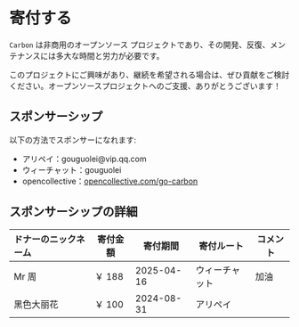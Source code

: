 # 寄付する

`Carbon` は非商用のオープンソース プロジェクトであり、その開発、反復、メンテナンスには多大な時間と労力が必要です。

このプロジェクトにご興味があり、継続を希望される場合は、ぜひ貢献をご検討ください。オープンソースプロジェクトへのご支援、ありがとうございます！

## スポンサーシップ

以下の方法でスポンサーになれます:

<ul class="simple-list">
    <li>
        アリペイ：gouguolei@vip.qq.com
    </li>
    <li>
        ウィーチャット：gouguolei
    </li>
    <li>
        opencollective：<a target="_blank" rel="noreferrer" href="https://opencollective.com/go-carbon">opencollective.com/go-carbon</a>
    </li>
</ul>

## スポンサーシップの詳細
| ドナーのニックネーム     | 寄付金額  | 寄付期間       | 寄付ルート   | コメント |
| :--------- |-----| ---------- | ------ |----|
| Mr 周      | ￥ 188 | 2025-04-16 | ウィーチャット   | 加油 |
| 黑色大丽花 | ￥ 100 | 2024-08-31 | アリペイ |    |
